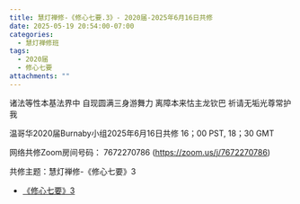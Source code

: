 ```yaml
---
title: 慧灯禅修-《修心七要.3》- 2020届-2025年6月16日共修
date: 2025-05-19 20:54:00-07:00
categories:
  - 慧灯禅修班
tags:
  - 2020届
  - 修心七要
attachments: ""
---
```

诸法等性本基法界中 自现圆满三身游舞力
离障本来怙主龙钦巴 祈请无垢光尊常护我

温哥华2020届Burnaby小组2025年6月16日共修
16；00 PST, 18；30 GMT

网络共修Zoom房间号码： 7672270786 (<https://zoom.us/j/7672270786>)

共修主题：慧灯禅修-《修心七要》3

* [《修心七要》3](https://www.fohuifayu.com/index.php/huideng-jiangtang/jingdian-jiedu/xiuxin-qiyao/965-l05015)






